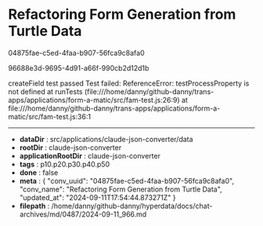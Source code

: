 # Refactoring Form Generation from Turtle Data

04875fae-c5ed-4faa-b907-56fca9c8afa0

96688e3d-9695-4d91-a66f-990cb2d12d1b

createField test passed
Test failed: ReferenceError: testProcessProperty is not defined
    at runTests (file:///home/danny/github-danny/trans-apps/applications/form-a-matic/src/fam-test.js:26:9)
    at file:///home/danny/github-danny/trans-apps/applications/form-a-matic/src/fam-test.js:36:1

---

* **dataDir** : src/applications/claude-json-converter/data
* **rootDir** : claude-json-converter
* **applicationRootDir** : claude-json-converter
* **tags** : p10.p20.p30.p40.p50
* **done** : false
* **meta** : {
  "conv_uuid": "04875fae-c5ed-4faa-b907-56fca9c8afa0",
  "conv_name": "Refactoring Form Generation from Turtle Data",
  "updated_at": "2024-09-11T17:54:44.873271Z"
}
* **filepath** : /home/danny/github-danny/hyperdata/docs/chat-archives/md/0487/2024-09-11_966.md